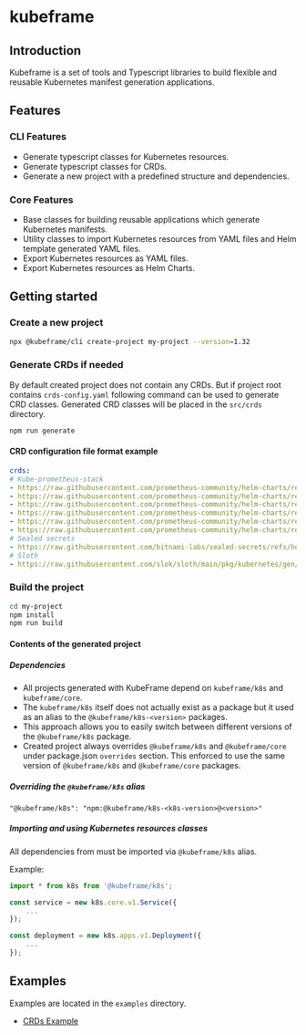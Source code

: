 # kubeframe

## Introduction

Kubeframe is a set of tools and Typescript libraries to build flexible and reusable Kubernetes manifest generation applications.

## Features

### CLI Features

* Generate typescript classes for Kubernetes resources.
* Generate typescript classes for CRDs.
* Generate a new project with a predefined structure and dependencies.

### Core Features

* Base classes for building reusable applications which generate Kubernetes manifests.
* Utility classes to import Kubernetes resources from YAML files and Helm template generated YAML files.
* Export Kubernetes resources as YAML files.
* Export Kubernetes resources as Helm Charts.

## Getting started

### Create a new project

```bash
npx @kubeframe/cli create-project my-project --version=1.32
```

### Generate CRDs if needed

By default created project does not contain any CRDs. But if project root contains `crds-config.yaml` following command can be used to generate CRD classes.
Generated CRD classes will be placed in the `src/crds` directory.

```bash
npm run generate
```

#### CRD configuration file format example

```yaml
crds:
# Kube-prometheus-stack
- https://raw.githubusercontent.com/prometheus-community/helm-charts/refs/heads/main/charts/kube-prometheus-stack/charts/crds/crds/crd-servicemonitors.yaml 
- https://raw.githubusercontent.com/prometheus-community/helm-charts/refs/heads/main/charts/kube-prometheus-stack/charts/crds/crds/crd-prometheusrules.yaml
- https://raw.githubusercontent.com/prometheus-community/helm-charts/refs/heads/main/charts/kube-prometheus-stack/charts/crds/crds/crd-alertmanagerconfigs.yaml
- https://raw.githubusercontent.com/prometheus-community/helm-charts/refs/heads/main/charts/kube-prometheus-stack/charts/crds/crds/crd-alertmanagers.yaml
- https://raw.githubusercontent.com/prometheus-community/helm-charts/refs/heads/main/charts/kube-prometheus-stack/charts/crds/crds/crd-podmonitors.yaml
- https://raw.githubusercontent.com/prometheus-community/helm-charts/refs/heads/main/charts/kube-prometheus-stack/charts/crds/crds/crd-probes.yaml
# Sealed secrets
- https://raw.githubusercontent.com/bitnami-labs/sealed-secrets/refs/heads/main/helm/sealed-secrets/crds/bitnami.com_sealedsecrets.yaml
# Sloth
- https://raw.githubusercontent.com/slok/sloth/main/pkg/kubernetes/gen/crd/sloth.slok.dev_prometheusservicelevels.yaml

```

### Build the project

```bash
cd my-project
npm install
npm run build
```

#### Contents of the generated project

##### Dependencies

* All projects generated with KubeFrame depend on `kubeframe/k8s` and `kubeframe/core`.
* The `kubeframe/k8s` itself does not actually exist as a package but it used as an alias to the `@kubeframe/k8s-<version>` packages.
* This approach allows you to easily switch between different versions of the `@kubeframe/k8s` package.
* Created project always overrides `@kubeframe/k8s` and `@kubeframe/core` under package.json `overrides` section.
  This enforced to use the same version of `@kubeframe/k8s` and `@kubeframe/core` packages.

##### Overriding the `@kubeframe/k8s` alias

```
"@kubeframe/k8s": "npm:@kubeframe/k8s-<k8s-version>@<version>"
```

##### Importing and using Kubernetes resources classes

All dependencies from must be imported via `@kubeframe/k8s` alias.

Example:

```typescript
import * from k8s from '@kubeframe/k8s';

const service = new k8s.core.v1.Service({
    ...
});

const deployment = new k8s.apps.v1.Deployment({
    ...
});

```

## Examples

Examples are located in the `examples` directory.

* [CRDs Example](examples/crds/README.md)
